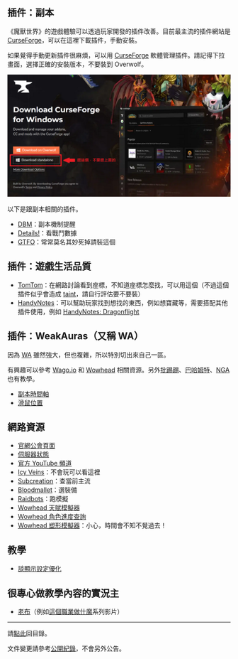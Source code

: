## 插件：副本

《魔獸世界》的遊戲體驗可以透過玩家開發的插件改善。目前最主流的插件網站是 [CurseForge](https://www.curseforge.com/wow/addons)，可以在這裡下載插件，手動安裝。

如果覺得手動更新插件很麻煩，可以用 [CurseForge](https://download.curseforge.com/) 軟體管理插件。請記得下拉畫面，選擇正確的安裝版本，不要裝到 Overwolf。

![](img_curseforge_installation.png)

以下是跟副本相關的插件。

- [DBM](https://www.curseforge.com/wow/addons/deadly-boss-mods)：副本機制提醒
- [Details!](https://www.curseforge.com/wow/addons/details)：看戰鬥數據
- [GTFO](https://www.curseforge.com/wow/addons/gtfo)：常常莫名其妙死掉請裝這個

## 插件：遊戲生活品質

- [TomTom](https://www.curseforge.com/wow/addons/tomtom)：在網路討論看到座標，不知道座標怎麼找，可以用這個（不過這個插件似乎會造成 [taint](https://forum.gamer.com.tw/Co.php?bsn=05219&sn=2498142)，請自行評估要不要裝）
- [HandyNotes](https://www.curseforge.com/wow/addons/handynotes)：可以幫助玩家找到想找的東西，例如想寶藏等，需要搭配其他插件使用，例如 [HandyNotes: Dragonflight](https://www.curseforge.com/wow/addons/handynotes-dragonflight)

## 插件：WeakAuras（又稱 WA）

因為 [WA](https://www.curseforge.com/wow/addons/weakauras-2) 雖然強大，但也複雜，所以特別切出來自己一區。

有興趣可以參考 [Wago.io](https://wago.io/weakauras) 和 [Wowhead](https://www.wowhead.com/guide/how-to-create-and-use-weakauras-5929) 相關資源。另外[批踢踢](https://www.ptt.cc/bbs/WOW/M.1488827820.A.769.html)、[巴哈姆特](https://forum.gamer.com.tw/Co.php?bsn=05219&sn=5351696)、[NGA](https://bbs.nga.cn/read.php?tid=4655386&rand=613) 也有教學。

- [副本時間軸](https://wago.io/RaidAbilityTimeline)
- [滑鼠位置](https://wago.io/HkjSU79zz)

## 網路資源

- [官網公會頁面](https://worldofwarcraft.com/zh-tw/guild/tw/lights-hope/bad-weather)
- [伺服器狀態](https://worldofwarcraft.com/zh-tw/game/status)
- [官方 YouTube 頻道](https://www.youtube.com/channel/UCgNBSxvqQMhVYBo-XSnmbqg)
- [Icy Veins](https://www.icy-veins.com/wow/class-guides)：不會玩可以看這裡
- [Subcreation](https://subcreation.net/)：查當前主流
- [Bloodmallet](https://bloodmallet.com/)：選裝備
- [Raidbots](https://www.raidbots.com/simbot)：跑模擬
- [Wowhead 天賦模擬器](https://www.wowhead.com/talent-calc)
- [Wowhead 角色進度查詢](https://www.wowhead.com/attunement)
- [Wowhead 塑形模擬器](https://www.wowhead.com/dressing-room)：小心，時間會不知不覺過去！

## 教學

- [談顯示設定優化](https://forum.gamer.com.tw/Co.php?bsn=05219&sn=5266501)

## 很專心做教學內容的實況主

- [老布](https://www.youtube.com/channel/UC10y77XO8L__flCLV2sfCvw)（例如[這個職業做什魔](https://www.youtube.com/watch?v=5DvOgT2Y-P8&list=PLFdmEzD9h-PMRyebLLK4lbTurrKIIapso)系列影片）

--- 

請[點此](index.html)回目錄。

文件變更請參考[公開紀錄](https://github.com/dalechou/badweather.tw/commits/master/useful.md)，不會另外公告。
